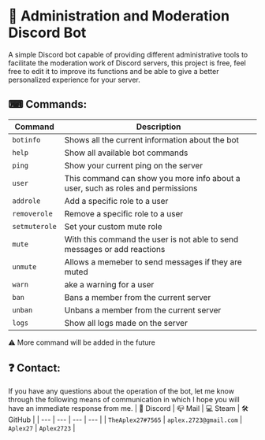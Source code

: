 # 🦾 Administration and Moderation Discord Bot

A simple Discord bot capable of providing different administrative tools to facilitate the moderation work of Discord servers, this project is free, feel free to edit it to improve its functions and be able to give a better personalized experience for your server.

## ⌨ Commands:
| Command | Description |
| --- | --- |
| `botinfo` | Shows all the current information about the bot |
| `help` | Show all available bot commands |
| `ping` | Show your current ping on the server |
| `user` | This command can show you more info about a user, such as roles and permissions |
| `addrole` | Add a specific role to a user |
| `removerole` | Remove a specific role to a user |
| `setmuterole` | Set your custom mute role |
| `mute` | With this command the user is not able to send messages or add reactions |
| `unmute` | Allows a memeber to send messages if they are muted |
| `warn` | ake a warning for a user |
| `ban` | Bans a member from the current server |
| `unban` | Unbans a member from the current server |
| `logs` | Show all logs made on the server |

⚠ More command will be added in the future

## ❓ Contact:
If you have any questions about the operation of the bot, let me know through the following means of communication in which I hope you will have an immediate response from me.
| 📱 Discord | 📪 Mail | 💻 Steam | 🛠 GitHub |
| --- | --- | --- | --- |
| `TheAplex27#7565` | `aplex.2723@gmail.com` | `Aplex27` | `Aplex2723` |
